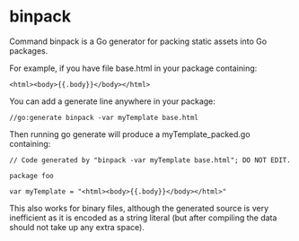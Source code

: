 # binpack

Command binpack is a Go generator for packing static assets into Go
packages.

For example, if you have file base.html in your package containing:

    <html><body>{{.body}}</body></html>

You can add a generate line anywhere in your package:

    //go:generate binpack -var myTemplate base.html

Then running go generate will produce a myTemplate_packed.go containing:

    // Code generated by "binpack -var myTemplate base.html"; DO NOT EDIT.

    package foo

    var myTemplate = "<html><body>{{.body}}</body></html>"

This also works for binary files, although the generated source is
very inefficient as it is encoded as a string literal (but after
compiling the data should not take up any extra space).
